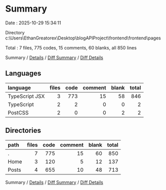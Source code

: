 # Summary

Date : 2025-10-29 15:34:11

Directory c:\\Users\\EthanGreatorex\\Desktop\\blogAPIProject\\frontend\\frontend\\pages

Total : 7 files,  775 codes, 15 comments, 60 blanks, all 850 lines

Summary / [Details](details.md) / [Diff Summary](diff.md) / [Diff Details](diff-details.md)

## Languages
| language | files | code | comment | blank | total |
| :--- | ---: | ---: | ---: | ---: | ---: |
| TypeScript JSX | 3 | 773 | 15 | 58 | 846 |
| TypeScript | 2 | 2 | 0 | 0 | 2 |
| PostCSS | 2 | 0 | 0 | 2 | 2 |

## Directories
| path | files | code | comment | blank | total |
| :--- | ---: | ---: | ---: | ---: | ---: |
| . | 7 | 775 | 15 | 60 | 850 |
| Home | 3 | 120 | 5 | 12 | 137 |
| Posts | 4 | 655 | 10 | 48 | 713 |

Summary / [Details](details.md) / [Diff Summary](diff.md) / [Diff Details](diff-details.md)